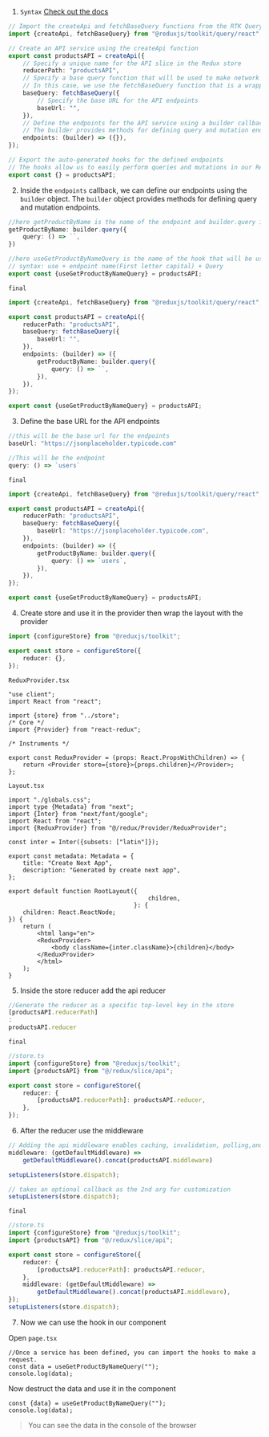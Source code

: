 1. `Syntax`
   [Check out the docs](https://redux-toolkit.js.org/tutorials/rtk-query#setting-up-your-store-and-api-service)

```ts
// Import the createApi and fetchBaseQuery functions from the RTK Query library
import {createApi, fetchBaseQuery} from "@reduxjs/toolkit/query/react";

// Create an API service using the createApi function
export const productsAPI = createApi({
    // Specify a unique name for the API slice in the Redux store
    reducerPath: "productsAPI",
    // Specify a base query function that will be used to make network requests
    // In this case, we use the fetchBaseQuery function that is a wrapper around the native fetch API
    baseQuery: fetchBaseQuery({
        // Specify the base URL for the API endpoints
        baseUrl: "",
    }),
    // Define the endpoints for the API service using a builder callback
    // The builder provides methods for defining query and mutation endpoints
    endpoints: (builder) => ({}),
});

// Export the auto-generated hooks for the defined endpoints
// The hooks allow us to easily perform queries and mutations in our React components
export const {} = productsAPI;

```

2. Inside the `endpoints` callback, we can define our endpoints using the `builder` object. The `builder` object
   provides methods for defining query and mutation endpoints.

```ts
//here getProductByName is the name of the endpoint and builder.query is the method to define query endpoints and query is the callback function that will be called when the endpoint is used.
getProductByName: builder.query({
    query: () => ``,
})
```

```ts
//here useGetProductByNameQuery is the name of the hook that will be used to call the endpoint 
// syntax: use + endpoint name(First letter capital) + Query
export const {useGetProductByNameQuery} = productsAPI;
```

`final`

```ts
import {createApi, fetchBaseQuery} from "@reduxjs/toolkit/query/react";

export const productsAPI = createApi({
    reducerPath: "productsAPI",
    baseQuery: fetchBaseQuery({
        baseUrl: "",
    }),
    endpoints: (builder) => ({
        getProductByName: builder.query({
            query: () => ``,
        }),
    }),
});

export const {useGetProductByNameQuery} = productsAPI;

```

3. Define the base URL for the API endpoints

```ts
//this will be the base url for the endpoints
baseUrl: "https://jsonplaceholder.typicode.com"
```

```ts
//This will be the endpoint
query: () => `users`
```

`final`

```ts
import {createApi, fetchBaseQuery} from "@reduxjs/toolkit/query/react";

export const productsAPI = createApi({
    reducerPath: "productsAPI",
    baseQuery: fetchBaseQuery({
        baseUrl: "https://jsonplaceholder.typicode.com",
    }),
    endpoints: (builder) => ({
        getProductByName: builder.query({
            query: () => `users`,
        }),
    }),
});

export const {useGetProductByNameQuery} = productsAPI;
```

4. Create store and use it in the provider then wrap the layout with the provider

```ts
import {configureStore} from "@reduxjs/toolkit";

export const store = configureStore({
    reducer: {},
});
```

``ReduxProvider.tsx``

```tsx
"use client";
import React from "react";

import {store} from "../store";
/* Core */
import {Provider} from "react-redux";

/* Instruments */

export const ReduxProvider = (props: React.PropsWithChildren) => {
    return <Provider store={store}>{props.children}</Provider>;
};

```

```Layout.tsx```

```tsx
import "./globals.css";
import type {Metadata} from "next";
import {Inter} from "next/font/google";
import React from "react";
import {ReduxProvider} from "@/redux/Provider/ReduxProvider";

const inter = Inter({subsets: ["latin"]});

export const metadata: Metadata = {
    title: "Create Next App",
    description: "Generated by create next app",
};

export default function RootLayout({
                                       children,
                                   }: {
    children: React.ReactNode;
}) {
    return (
        <html lang="en">
        <ReduxProvider>
            <body className={inter.className}>{children}</body>
        </ReduxProvider>
        </html>
    );
}
```

5. Inside the store reducer add the api reducer

```ts
//Generate the reducer as a specific top-level key in the store
[productsAPI.reducerPath]
:
productsAPI.reducer
```

`final`

```ts
//store.ts
import {configureStore} from "@reduxjs/toolkit";
import {productsAPI} from "@/redux/slice/api";

export const store = configureStore({
    reducer: {
        [productsAPI.reducerPath]: productsAPI.reducer,
    },
});
```

6. After the reducer use the middleware

```ts
// Adding the api middleware enables caching, invalidation, polling,and other useful features of `rtk-query`.
middleware: (getDefaultMiddleware) =>
    getDefaultMiddleware().concat(productsAPI.middleware)
```

```ts
setupListeners(store.dispatch);
```

```ts
// takes an optional callback as the 2nd arg for customization
setupListeners(store.dispatch);
```

`final`

```ts
//store.ts
import {configureStore} from "@reduxjs/toolkit";
import {productsAPI} from "@/redux/slice/api";

export const store = configureStore({
    reducer: {
        [productsAPI.reducerPath]: productsAPI.reducer,
    },
    middleware: (getDefaultMiddleware) =>
        getDefaultMiddleware().concat(productsAPI.middleware),
});
setupListeners(store.dispatch);
```

7. Now we can use the hook in our component

Open `page.tsx`

```tsx
//Once a service has been defined, you can import the hooks to make a request.
const data = useGetProductByNameQuery("");
console.log(data);
```

Now destruct the data and use it in the component

```tsx
const {data} = useGetProductByNameQuery("");
console.log(data);
```

> You can see the data in the console of the browser






